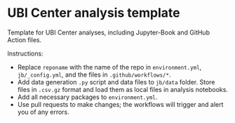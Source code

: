 # UBI Center analysis template
Template for UBI Center analyses, including Jupyter-Book and GitHub Action files.

Instructions:
* Replace `reponame` with the name of the repo in `environment.yml`, `jb/_config.yml`, and the files in `.github/workflows/*`.
* Add data generation `.py` script and data files to `jb/data` folder.
Store files in `.csv.gz` format and load them as local files in analysis notebooks.
* Add all necessary packages to `environment.yml`.
* Use pull requests to make changes; the workflows will trigger and alert you of any errors.
